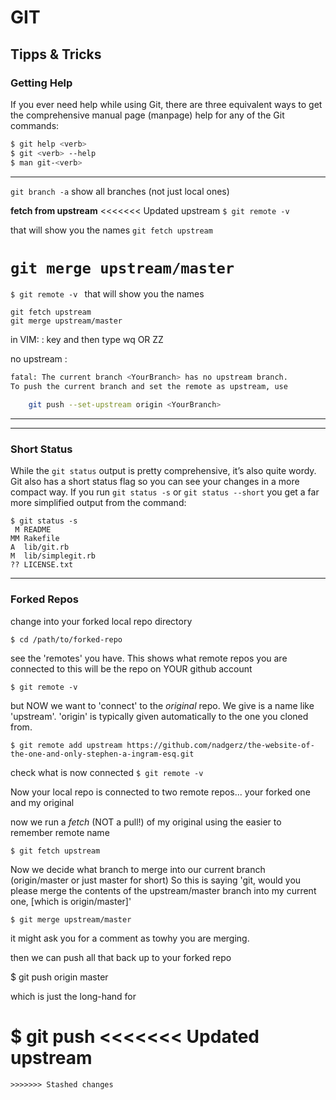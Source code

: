 # GIT

## Tipps & Tricks


### Getting Help
If you ever need help while using Git, there are three equivalent ways to get the comprehensive manual page (manpage) help for any of the Git commands:
```bash
$ git help <verb>
$ git <verb> --help
$ man git-<verb>
```

-------------------

`git branch -a`
show all  branches (not just local ones)

**fetch from upstream**
<<<<<<< Updated upstream
```$ git remote -v ```

that will show you the names
```git fetch upstream```

```git merge upstream/master```
=======

`$ git remote -v `
that will show you the names

```
git fetch upstream
git merge upstream/master
```
in VIM: : key and then type wq OR ZZ 


no upstream :
```bash
fatal: The current branch <YourBranch> has no upstream branch.
To push the current branch and set the remote as upstream, use

    git push --set-upstream origin <YourBranch>
```

-----------------------



_________

### Short Status

While the `git status` output is pretty comprehensive, it’s also quite wordy. Git also has a short status flag so you can see your changes in a more compact way. If you run `git status -s` or `git status --short` you get a far more simplified output from the command:

```console
$ git status -s
 M README
MM Rakefile
A  lib/git.rb
M  lib/simplegit.rb
?? LICENSE.txt
```



-------------

### Forked Repos

change into your forked local repo directory

`$ cd /path/to/forked-repo`

see the 'remotes' you have. This shows what remote repos you are connected to this will be the repo on YOUR github account

`$ git remote -v`

but NOW we want to 'connect' to the *original* repo. We give is a name like 'upstream'. 'origin' is typically given automatically to the one you cloned from.

`$ git remote add upstream https://github.com/nadgerz/the-website-of-the-one-and-only-stephen-a-ingram-esq.git`

check what is now connected
`$ git remote -v`

Now your local repo is connected to two remote repos... your forked one and my original

now we run a *fetch* (NOT a pull!) of my original using the easier to remember remote name

`$ git fetch upstream`

Now we decide what branch to merge into our current branch (origin/master or just master for short)
So this is saying 'git, would you please merge the contents of the upstream/master branch into my current one, [which is origin/master]'

`$ git merge upstream/master`

it might ask you for a comment as towhy you are merging.

then we can push all that back up to your forked repo

$ git push origin master

which is just the long-hand for

$ git push
<<<<<<< Updated upstream
=======
```
>>>>>>> Stashed changes

```